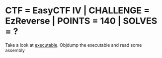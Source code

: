 # CTF =  EasyCTF IV | CHALLENGE = EzReverse | POINTS = 140 | SOLVES = ?

Take a look at [executable](./executable). Objdump the executable and read some assembly